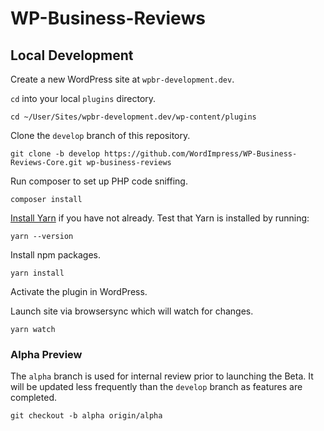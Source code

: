 # WP-Business-Reviews

## Local Development

Create a new WordPress site at `wpbr-development.dev`.

`cd` into your local `plugins` directory.
```
cd ~/User/Sites/wpbr-development.dev/wp-content/plugins
```

Clone the `develop` branch of this repository.
```
git clone -b develop https://github.com/WordImpress/WP-Business-Reviews-Core.git wp-business-reviews
```

Run composer to set up PHP code sniffing.
```
composer install
```

[Install Yarn](https://yarnpkg.com/en/docs/install) if you have not already. Test that Yarn is installed by running:
```
yarn --version
```

Install npm packages.
```
yarn install
```

Activate the plugin in WordPress.

Launch site via browsersync which will watch for changes.
```
yarn watch
```

### Alpha Preview

The `alpha` branch is used for internal review prior to launching the Beta. It will be updated less frequently than the `develop` branch as features are completed.
```
git checkout -b alpha origin/alpha
```
